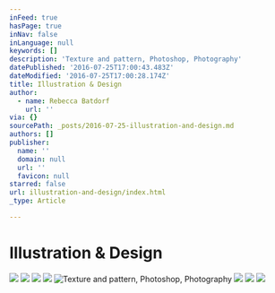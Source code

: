 ```yaml
---
inFeed: true
hasPage: true
inNav: false
inLanguage: null
keywords: []
description: 'Texture and pattern, Photoshop, Photography'
datePublished: '2016-07-25T17:00:43.483Z'
dateModified: '2016-07-25T17:00:28.174Z'
title: Illustration & Design
author:
  - name: Rebecca Batdorf
    url: ''
via: {}
sourcePath: _posts/2016-07-25-illustration-and-design.md
authors: []
publisher:
  name: ''
  domain: null
  url: ''
  favicon: null
starred: false
url: illustration-and-design/index.html
_type: Article

---
```

# Illustration & Design
![](https://imgflo.herokuapp.com/graph/vahj1ThiexotieMo/9ebe36700e61b8cdda8101e5b9a48015/croprotate.jpg?cropheight=4350&cropwidth=2816&degrees=0&input=https%3A%2F%2Fthe-grid-user-content.s3-us-west-2.amazonaws.com%2F2c501b13-7af8-4922-b729-b70b1dba7925.jpg&x=0&y=0)
![](https://the-grid-user-content.s3-us-west-2.amazonaws.com/cd89da98-8459-44b0-9e19-4bd34b533cea.png)
![](https://imgflo.herokuapp.com/graph/vahj1ThiexotieMo/a658edec8977074cf4782ba2148e7342/croprotate.jpg?cropheight=3000&cropwidth=2794&degrees=0&input=https%3A%2F%2Fthe-grid-user-content.s3-us-west-2.amazonaws.com%2F5ba63f16-69e2-4c3b-8ee0-9aff603d00dd.jpg&x=102&y=0)
![](https://the-grid-user-content.s3-us-west-2.amazonaws.com/c532f826-c115-45d9-9583-a5e52650beb1.jpg)
![Texture and pattern, Photoshop, Photography](https://the-grid-user-content.s3-us-west-2.amazonaws.com/b4847522-824d-4138-81c8-e293a1db4a24.jpg)
![](https://imgflo.herokuapp.com/graph/vahj1ThiexotieMo/865f1c9023dde8f8c1e5fde9e906ae3f/croprotate.jpg?cropheight=5100&cropwidth=3302&degrees=0&input=https%3A%2F%2Fthe-grid-user-content.s3-us-west-2.amazonaws.com%2F31988f81-7219-406c-b042-904d1aa03797.jpg&x=0&y=0)
![](https://imgflo.herokuapp.com/graph/vahj1ThiexotieMo/e3a6b66c821f497b665ca5f9a59fd8d1/croprotate.jpg?cropheight=5100&cropwidth=3302&degrees=0&input=https%3A%2F%2Fthe-grid-user-content.s3-us-west-2.amazonaws.com%2Fbe3d328d-6d98-43ad-9a6a-98843ac2d81e.jpg&x=0&y=0)
![](https://imgflo.herokuapp.com/graph/vahj1ThiexotieMo/c93e791731bb4727c031c9d899ae2270/croprotate.jpg?cropheight=5100&cropwidth=3302&degrees=0&input=https%3A%2F%2Fthe-grid-user-content.s3-us-west-2.amazonaws.com%2Fa4d7590a-15cc-4301-a952-a7581257187a.jpg&x=0&y=0)